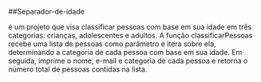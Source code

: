 ##Separador-de-idade

 é um projeto que visa classificar pessoas com base em sua idade em três categorias: crianças, adolescentes e adultos. A função classificarPessoas recebe uma lista de pessoas como parâmetro e itera sobre ela, determinando a categoria de cada pessoa com base em sua idade. Em seguida, imprime o nome, e-mail e categoria de cada pessoa e retorna o número total de pessoas contidas na lista.

